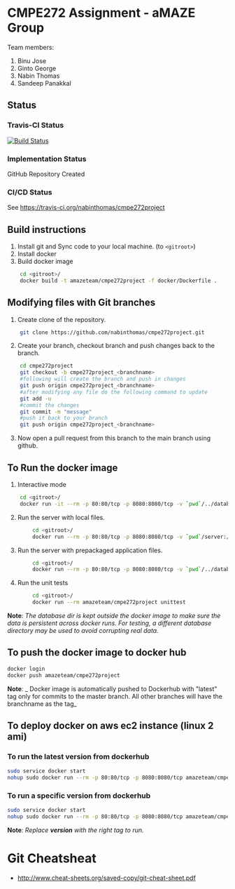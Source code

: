 # CMPE272 Assignment - aMAZE Group


Team members: 
1. Binu Jose
2. Ginto George
3. Nabin Thomas
4. Sandeep Panakkal

## Status
### Travis-CI Status
[![Build Status](https://travis-ci.org/nabinthomas/cmpe272project.svg?branch=master)](https://travis-ci.org/nabinthomas/cmpe272project)
### Implementation Status
GitHub Repository Created
### CI/CD Status
 See https://travis-ci.org/nabinthomas/cmpe272project

## Build instructions
1. Install git and Sync code to your local machine. (to ```<gitroot>```)
2. Install docker
3. Build docker image
```bash
    cd <gitroot>/ 
    docker build -t amazeteam/cmpe272project -f docker/Dockerfile .
```
## Modifying files with Git branches
1. Create clone of the repository.	
```bash
	git clone https://github.com/nabinthomas/cmpe272project.git
```
2. Create your branch, checkout branch and push changes back to the branch. 
```bash
	cd cmpe272project
	git checkout -b cmpe272project_<branchname>
	#following will create the branch and push in changes
	git push origin cmpe272project_<branchname>
	#after modifying any file do the following command to update 
	git add -u 
	#commit the changes
	git commit -m "message"
	#push it back to your branch 
	git push origin cmpe272project_<branchname> 
```
3. Now open a pull request from this branch to the main branch using github. 

## To Run the docker image
1. Interactive mode
```bash
    cd <gitroot>/ 
    docker run -it --rm -p 80:80/tcp -p 8080:8080/tcp -v `pwd`/../database:/data/db amazeteam/cmpe272project bash
```
2. Run the server with local files.
```bash
        cd <gitroot>/ 
        docker run --rm -p 80:80/tcp -p 8080:8080/tcp -v `pwd`/server:/root/app/server -v `pwd`/../database:/data/db -v `pwd`/setup:/root/setup -v `pwd`/test:/root/test   amazeteam/cmpe272project
```
3. Run the server with prepackaged application files. 
```bash
        cd <gitroot>/ 
        docker run --rm -p 80:80/tcp -p 8080:8080/tcp -v `pwd`/../database:/data/db amazeteam/cmpe272project
```
4. Run the unit tests
```bash
        cd <gitroot>/ 
        docker run --rm amazeteam/cmpe272project unittest
```
**Note**: _The database dir is kept outside the docker image to make sure the data is persistent across docker runs. For testing, a different database directory may be used to avoid corrupting real data._ 
## To push the docker image to docker hub
```bash
docker login
docker push amazeteam/cmpe272project
```
**Note**: _ Docker image is automatically pushed to Dockerhub with "latest" tag only for commits to the master branch. All other branches will have the branchname as the tag_ 

## To deploy docker on aws ec2 instance (linux 2 ami)
### To run the latest version from dockerhub
```bash
sudo service docker start
nohup sudo docker run --rm -p 80:80/tcp -p 8080:8080/tcp amazeteam/cmpe272project
```
### To run a specific version from dockerhub
```bash
sudo service docker start
nohup sudo docker run --rm -p 80:80/tcp -p 8080:8080/tcp amazeteam/cmpe272project:version
```
**Note**: _Replace **version** with the right tag to run._
# Git Cheatsheat
- http://www.cheat-sheets.org/saved-copy/git-cheat-sheet.pdf


